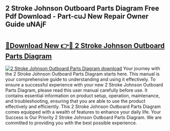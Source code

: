 ## 2 Stroke Johnson Outboard Parts Diagram Free Pdf Download - Part-cuJ New Repair Owner Guide uNAjF

# <h2><a href="http://dftcsl.blite.top/?on=2+Stroke+Johnson+Outboard+Parts+Diagram">🔗Download New 👉🔴 2 Stroke Johnson Outboard Parts Diagram</a></h2>

[![2 Stroke Johnson Outboard Parts Diagram download](https://i.imgur.com/lujVjoI.png)](http://dftcsl.blite.top/?on=2+Stroke+Johnson+Outboard+Parts+Diagram)
Your journey with the 2 Stroke Johnson Outboard Parts Diagram starts here. This manual is your comprehensive guide to understanding and using it effectively. To ensure a successful experience with your new 2 Stroke Johnson Outboard Parts Diagram, please read this user manual carefully before use. It contains essential information on product setup, operation, maintenance, and troubleshooting, ensuring that you are able to use the product effectively and efficiently. This 2 Stroke Johnson Outboard Parts Diagram comes equipped with a wealth of features to enhance your daily life. Your Success is Our Priority 2 Stroke Johnson Outboard Parts Diagram. We are committed to providing you with the best possible experience.
